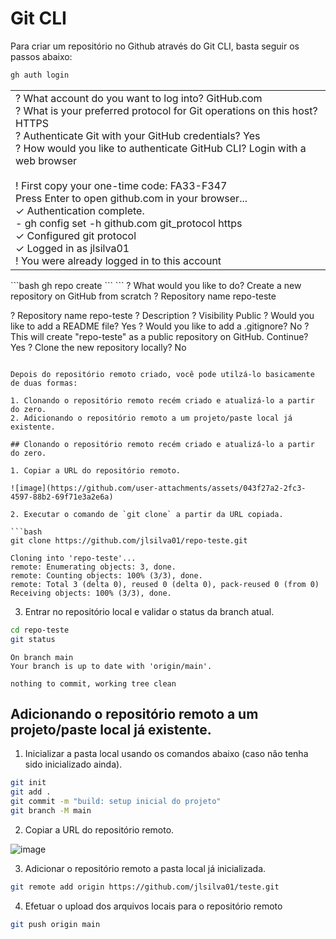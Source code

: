 # Git CLI

Para criar um repositório no Github através do Git CLI, basta seguir os passos abaixo:

```bash
gh auth login
```
<table style="font-size='10px'">
  <tr>
    <td>
? What account do you want to log into? GitHub.com<br>
? What is your preferred protocol for Git operations on this host? HTTPS<br>
? Authenticate Git with your GitHub credentials? Yes<br>
? How would you like to authenticate GitHub CLI? Login with a web browser<br>
<br>
! First copy your one-time code: FA33-F347<br>
Press Enter to open github.com in your browser...<br>
✓ Authentication complete.<br>
- gh config set -h github.com git_protocol https<br>
✓ Configured git protocol<br>
✓ Logged in as jlsilva01<br>
! You were already logged in to this account<br>
    </td>
  </tr>
</table>
```bash
gh repo create
```
```
? What would you like to do? Create a new repository on GitHub from scratch
? Repository name repo-teste

? Repository name repo-teste
? Description
? Visibility Public
? Would you like to add a README file? Yes
? Would you like to add a .gitignore? No
? This will create "repo-teste" as a public repository on GitHub. Continue? Yes
? Clone the new repository locally? No
```

Depois do repositório remoto criado, você pode utilzá-lo basicamente de duas formas:

1. Clonando o repositório remoto recém criado e atualizá-lo a partir do zero.
2. Adicionando o repositório remoto a um projeto/paste local já existente.

## Clonando o repositório remoto recém criado e atualizá-lo a partir do zero.

1. Copiar a URL do repositório remoto.

![image](https://github.com/user-attachments/assets/043f27a2-2fc3-4597-88b2-69f71e3a2e6a)

2. Executar o comando de `git clone` a partir da URL copiada.

```bash
git clone https://github.com/jlsilva01/repo-teste.git
```
```
Cloning into 'repo-teste'...
remote: Enumerating objects: 3, done.
remote: Counting objects: 100% (3/3), done.
remote: Total 3 (delta 0), reused 0 (delta 0), pack-reused 0 (from 0)
Receiving objects: 100% (3/3), done.
```
3. Entrar no repositório local e validar o status da branch atual.

```bash
cd repo-teste
git status
```
```
On branch main
Your branch is up to date with 'origin/main'.

nothing to commit, working tree clean
```

## Adicionando o repositório remoto a um projeto/paste local já existente.

1. Inicializar a pasta local usando os comandos abaixo (caso não tenha sido inicializado ainda).

```bash
git init
git add .
git commit -m "build: setup inicial do projeto"
git branch -M main
```
2. Copiar a URL do repositório remoto.

![image](https://github.com/user-attachments/assets/043f27a2-2fc3-4597-88b2-69f71e3a2e6a)

3. Adicionar o repositório remoto a pasta local já inicializada.

```bash
git remote add origin https://github.com/jlsilva01/teste.git
```

4. Efetuar o upload dos arquivos locais para o repositório remoto

```bash
git push origin main
```
